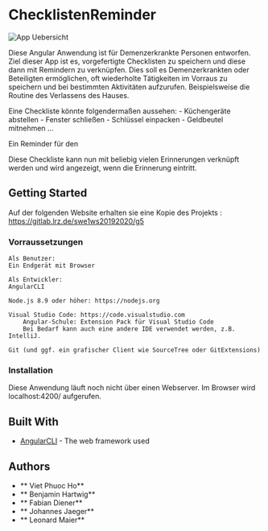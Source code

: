 # ChecklistenReminder

![App Uebersicht](<img src = "https://gitlab.lrz.de/swe1ws20192020/g5/blob/design/src/Bildschirmfoto%202020-01-14%20um%2020.05.26.png">)


Diese Angular Anwendung ist für Demenzerkrankte Personen entworfen. Ziel dieser App ist es, vorgefertigte Checklisten zu speichern und diese dann mit Remindern zu verknüpfen. Dies soll es Demenzerkrankten oder Beteiligten ermöglichen, oft wiederholte Tätigkeiten im Vorraus zu speichern und bei bestimmten Aktivitäten aufzurufen. 
Beispielsweise die Routine des Verlassens des Hauses.

Eine Checkliste könnte folgendermaßen aussehen:
	- Küchengeräte abstellen
	- Fenster schließen
	- Schlüssel einpacken
	- Geldbeutel mitnehmen
	...
	
Ein Reminder für den
	
Diese Checkliste kann nun mit beliebig vielen Erinnerungen verknüpft werden und wird angezeigt, wenn die Erinnerung eintritt.

## Getting Started

Auf der folgenden Website erhalten sie eine Kopie des Projekts : https://gitlab.lrz.de/swe1ws20192020/g5


### Vorraussetzungen
	Als Benutzer:
	Ein Endgerät mit Browser
	
	Als Entwickler:
	AngularCLI

    Node.js 8.9 oder höher: https://nodejs.org

    Visual Studio Code: https://code.visualstudio.com
        Angular-Schule: Extension Pack für Visual Studio Code
        Bei Bedarf kann auch eine andere IDE verwendet werden, z.B. IntelliJ.
    
	Git (und ggf. ein grafischer Client wie SourceTree oder GitExtensions)




### Installation

Diese Anwendung läuft noch nicht über einen Webserver. 
Im Browser wird localhost:4200/ aufgerufen.


## Built With

* [AngularCLI](https://cli.angular.io/) - The web framework used

## Authors

* ** Viet Phuoc Ho**
* ** Benjamin  Hartwig**
* ** Fabian Diener**
* ** Johannes Jaeger**
* ** Leonard Maier**